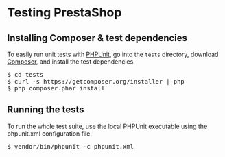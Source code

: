 # Testing PrestaShop

## Installing Composer & test dependencies

To easily run unit tests with [PHPUnit](https://github.com/sebastianbergmann/phpunit/), 
go into the `tests` directory, download [Composer](http://getcomposer.org/doc/00-intro.md), 
and install the test dependencies. 

<pre>
$ cd tests
$ curl -s https://getcomposer.org/installer | php
$ php composer.phar install
</pre>

## Running the tests

To run the whole test suite, use the local PHPUnit executable 
using the phpunit.xml configuration file.  

<pre>
$ vendor/bin/phpunit -c phpunit.xml
</pre>

